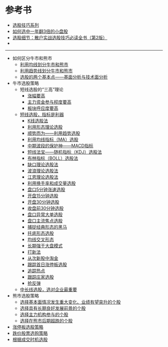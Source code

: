 # 参考书
* [选股技巧系列](http://www.net767.com/guide.html)
* [如何选中一年翻3倍的小盘股](https://weread.qq.com/web/reader/b5632640813ab7b89g0187d9)
* [选股细节：散户实战选股技巧必读全书（第2版）](https://weread.qq.com/web/reader/efe32d3059a6edefe739e95kc81322c012c81e728d9d180)
* []()

---

* 如何区分牛市和熊市
  * [利用均线划分牛市和熊市](https://weread.qq.com/web/reader/efe32d3059a6edefe739e95kc9f326d018c9f0f895fb5e4)
  * [利用趋势线划分牛市和熊市](https://weread.qq.com/web/reader/efe32d3059a6edefe739e95kc9f326d018c9f0f895fb5e4) 
  * [选股的两个基本点——基面分析与技术面分析](https://weread.qq.com/web/reader/efe32d3059a6edefe739e95k45c322601945c48cce2e120)
* 牛市选股策略
  * 短线选股的“三高”理论
    * [涨幅要高  ](https://weread.qq.com/web/reader/0b8326e0717d2e8c0b8ab95kaab325601eaab3238922e53)
    * [主力资金参与程度要高](https://weread.qq.com/web/reader/0b8326e0717d2e8c0b8ab95kaab325601eaab3238922e53)
    * [板块呼应度要高](https://weread.qq.com/web/reader/0b8326e0717d2e8c0b8ab95kaab325601eaab3238922e53)
  * [短线选股，指标是利器](https://weread.qq.com/web/reader/efe32d3059a6edefe739e95k1f032c402131f0e3dad99f3)
    * [K线选股法](https://weread.qq.com/web/reader/efe32d3059a6edefe739e95k98f3284021498f137082c2e)
    * [利用形态理论选股](https://weread.qq.com/web/reader/efe32d3059a6edefe739e95k3c5327902153c59dc0488e1)
    * [顺势而为——利用趋势选股](https://weread.qq.com/web/reader/efe32d3059a6edefe739e95kb6d32b90216b6d767d2f0dc)
    * [利用均线指标（MA）选股](https://weread.qq.com/web/reader/efe32d3059a6edefe739e95k37632cd021737693cfc7149)  
    * [中期波段的保护神——MACD指标](https://weread.qq.com/web/reader/efe32d3059a6edefe739e95k1ff325f02181ff1de7742fc)
    * [短线法宝——随机指标（KDJ）选股法](https://weread.qq.com/web/reader/efe32d3059a6edefe739e95k8e232ec02198e296a067180)
    * [布林指标（BOLL）选股法](https://weread.qq.com/web/reader/efe32d3059a6edefe739e95k4e73277021a4e732ced3b55)
    * [缺口理论选股法](https://weread.qq.com/web/reader/efe32d3059a6edefe739e95k02e32f0021b02e74f10ece8)
    * [波浪理论选股法](https://weread.qq.com/web/reader/efe32d3059a6edefe739e95k33e3289021c33e75ff09694)
    * [江恩理论选股法](https://weread.qq.com/web/reader/efe32d3059a6edefe739e95k6ea321b021d6ea9ab1ba605)
    * [利用换手率和成交量选股](https://weread.qq.com/web/reader/efe32d3059a6edefe739e95k341323f021e34173cb3824c)
    * [盘口5分钟涨速选股](https://weread.qq.com/web/reader/efe32d3059a6edefe739e95k1c3321802231c383cd30bb3)
    * [开盘15分钟选股](https://weread.qq.com/web/reader/efe32d3059a6edefe739e95kc1632f5021fc16a5320f3dc)
    * [开盘30分钟选股](https://weread.qq.com/web/reader/efe32d3059a6edefe739e95k636320102206364d3f0ffdc)
    * [收盘前30分钟选股](https://weread.qq.com/web/reader/efe32d3059a6edefe739e95k182326e0221182be0c5ca23)
    * [盘口异常大单选股](https://weread.qq.com/web/reader/efe32d3059a6edefe739e95ke3632bd0222e369853df322)
    * [盘口主流焦点选股](https://weread.qq.com/web/reader/efe32d3059a6edefe739e95k19c3222022419ca14e7eef7)
    * [捕捉经典形态的黑马](https://weread.qq.com/web/reader/efe32d3059a6edefe739e95ka5b325d0225a5bfc9e0772d)
    * [托底形态选股](https://weread.qq.com/web/reader/efe32d3059a6edefe739e95kd6432e00228d645920e3401)
    * [均线交叉形态](https://weread.qq.com/web/reader/efe32d3059a6edefe739e95k34132fc02293416a75f431d)
    * [长期强于大盘模式](https://weread.qq.com/web/reader/efe32d3059a6edefe739e95ka1d32a6022aa1d0c6e83eb4)
    * [打新法](https://weread.qq.com/web/reader/efe32d3059a6edefe739e95k17e328b022b17e62166fad4)
    * [从次新股中淘金](https://weread.qq.com/web/reader/efe32d3059a6edefe739e95kf7132c6022cf7177163c01c)
    * [跟踪首日涨停板选股](https://weread.qq.com/web/reader/efe32d3059a6edefe739e95k6c8328f022d6c8349cc72d5)
    * [追踪热点](https://weread.qq.com/web/reader/efe32d3059a6edefe739e95kd9d320f022ed9d4f495e456)
    * [跟踪庄家选股](https://weread.qq.com/web/reader/efe32d3059a6edefe739e95k67c32d7022f67c6a1e7ce82)
    * [抢反弹](https://weread.qq.com/web/reader/efe32d3059a6edefe739e95k64232b60230642e92efb54c)
  * [中长线选股，选对企业最重要 ](https://weread.qq.com/web/reader/efe32d3059a6edefe739e95kc51323901dc51ce410c121b)
* 熊市选股策略
  * [选择基本面情况发生重大变化、业绩有望突升的个股](https://weread.qq.com/web/reader/0b8326e0717d2e8c0b8ab95kaab325601eaab3238922e53)
  * [选择具有长期良好发展前景的个股](https://weread.qq.com/web/reader/0b8326e0717d2e8c0b8ab95kaab325601eaab3238922e53)
  * [选择主力机构参与的个股](https://weread.qq.com/web/reader/0b8326e0717d2e8c0b8ab95kaab325601eaab3238922e53)
  * [选择在熊市后期超跌的个股 ](https://weread.qq.com/web/reader/0b8326e0717d2e8c0b8ab95kaab325601eaab3238922e53)
* [涨停板选股策略](https://weread.qq.com/web/reader/0b8326e0717d2e8c0b8ab95kaab325601eaab3238922e53)
* [跌价股票选购策略](https://weread.qq.com/web/reader/0b8326e0717d2e8c0b8ab95kaab325601eaab3238922e53)
* [根据成交时机选股](https://weread.qq.com/web/reader/0b8326e0717d2e8c0b8ab95kaab325601eaab3238922e53)
